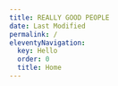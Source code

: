 ```yaml
---
title: REALLY GOOD PEOPLE
date: Last Modified 
permalink: /
eleventyNavigation:
  key: Hello 
  order: 0
  title: Home
---
```

